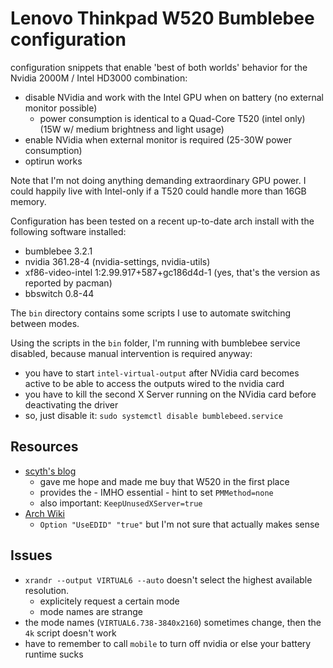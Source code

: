 # Lenovo Thinkpad W520 Bumblebee configuration

configuration snippets that enable 'best of both worlds' behavior for the
Nvidia 2000M / Intel HD3000 combination:

- disable NVidia and work with the Intel GPU when on battery (no external monitor possible)
  - power consumption is identical to a Quad-Core T520 (intel only) (15W w/ medium brightness and light usage)
- enable NVidia when external monitor is required (25-30W power consumption)
- optirun <executable> works

Note that I'm not doing anything demanding extraordinary GPU power. I could
happily live with Intel-only if a T520 could handle more than 16GB memory.

Configuration has been tested on a recent up-to-date arch install with the
following software installed:

- bumblebee 3.2.1
- nvidia 361.28-4 (nvidia-settings, nvidia-utils)
- xf86-video-intel 1:2.99.917+587+gc186d4d-1 (yes, that's the version as reported by pacman)
- bbswitch 0.8-44

The `bin` directory contains some scripts I use to automate switching between modes.

Using the scripts in the `bin` folder, I'm running with bumblebee service disabled,
because manual intervention is required anyway:
- you have to start `intel-virtual-output` after NVidia card becomes active to be able to access the outputs wired to the nvidia card
- you have to kill the second X Server running on the NVidia card before deactivating the driver
- so, just disable it: `sudo systemctl disable bumblebeed.service`

## Resources

- [scyth's blog](http://www.unixreich.com/blog/2013/linux-nvidia-optimus-on-thinkpad-w520w530-with-external-monitor-finally-solved/)
  - gave me hope and made me buy that W520 in the first place
  - provides the - IMHO essential - hint to set `PMMethod=none`
  - also important: `KeepUnusedXServer=true`
- [Arch Wiki](https://wiki.archlinux.org/index.php/NVIDIA_Optimus)
  - `Option "UseEDID" "true"` but I'm not sure that actually makes sense

## Issues

- `xrandr --output VIRTUAL6 --auto` doesn't select the highest available resolution.
  - explicitely request a certain mode
  - mode names are strange
- the mode names (`VIRTUAL6.738-3840x2160`) sometimes change, then the `4k` script doesn't work
- have to remember to call `mobile` to turn off nvidia or else your battery runtime sucks

